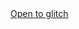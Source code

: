 <a href="https://glitch.com/edit/#!/import/git?url=https://github.com/youtube-public/glitch.git">
Open to glitch
</a>

